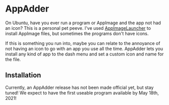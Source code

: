 # AppAdder
On Ubuntu, have you ever run a program or AppImage and the app not had an icon?
This is a personal pet peeve. I've used [AppImageLauncher](https://github.com/TheAssassin/AppImageLauncher)
to install AppImage files, but sometimes the programs don't have icons.

If this is something you run into, maybe you can relate to the annoyance of not
having an icon to go with an app you use all the time. AppAdder lets you install
any kind of app to the dash menu and set a custom icon and name for the file.

## Installation
Currently, an AppAdder release has not been made official yet, but stay tuned! We expect
to have the first useable program available by May 18th, 2021!
